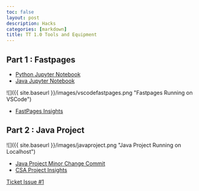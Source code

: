```yaml
---
toc: false
layout: post
description: Hacks
categories: [markdown]
title: TT 1.0 Tools and Equipment
---
```


## Part 1 : Fastpages

- [Python Jupyter Notebook](https://tangalice.github.io/alicetang/fastpages/jupyter/2022/08/21/PythonJupyterNotebook.html)
- [Java Jupyter Notebook](https://tangalice.github.io/alicetang/fastpages/jupyter/2022/08/21/JavaJupyterNotebook.html)


![]({{ site.baseurl }}/images/vscodefastpages.png "Fastpages Running on VSCode")

- [FastPages Insights](https://github.com/tangalice/alicetang/pulse)

## Part 2 : Java Project

![]({{ site.baseurl }}/images/javaproject.png "Java Project Running on Localhost")

- [Java Project Minor Change Commit](https://github.com/tangalice/CSAproject/commit/2e127d4d755f88eebbbac8bf8319de8a936cdfb5)
- [CSA Project Insights](https://github.com/tangalice/CSAproject/pulse)

[Ticket Issue #1](https://github.com/tangalice/alicetang/issues/2)

